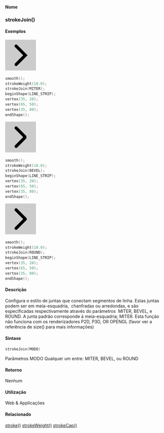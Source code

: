 
#### Nome
### strokeJoin()

#### Exemplos
<img border="0" height="100" src="media/strokeJoin_.gif" width="100"/>

```pde
smooth(); 
strokeWeight(10.0); 
strokeJoin(MITER); 
beginShape(LINE_STRIP); 
vertex(35, 20); 
vertex(65, 50); 
vertex(35, 80); 
endShape(); 

```
<img border="0" height="100" src="media/strokeJoin_2.gif" width="100"/>

```pde
smooth(); 
strokeWeight(10.0); 
strokeJoin(BEVEL); 
beginShape(LINE_STRIP); 
vertex(35, 20); 
vertex(65, 50); 
vertex(35, 80); 
endShape(); 

```
<img border="0" height="100" src="media/strokeJoin_3.gif" width="100"/>

```pde
smooth(); 
strokeWeight(10.0); 
strokeJoin(ROUND); 
beginShape(LINE_STRIP); 
vertex(35, 20); 
vertex(65, 50); 
vertex(35, 80); 
endShape(); 

```

#### Descrição
Configura o estilo de juntas que conectam segmentos
de linha. Estas juntas podem ser em meia-esquadria,  chanfradas ou
arredondas, e são especificadas respectivamente através
do parâmetros  MITER, BEVEL, e ROUND. A junta padrão corresponde à meia-esquadria; MITER. Esta
função não funciona com os
renderizadores P2D, P3D, OR OPENGL (favor ver a
referência de size() para mais informações)

#### Sintaxe
```pde
strokeJoin(MODO)

```
Parâmetros
MODO
Qualquer um entre: MITER, BEVEL, ou ROUND



#### Retorno

	
Nenhum

#### Utilização

	
Web & Applicações

#### Relacionado
[stroke()](stroke_
)
[strokeWeight()](strokeWeight_
)
[strokeCap()](strokeCap_
)

